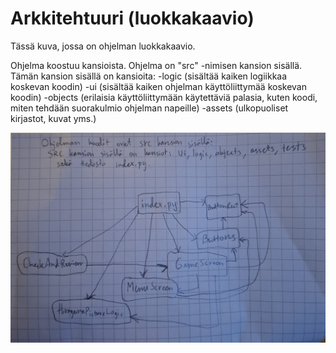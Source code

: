 # Arkkitehtuuri (luokkakaavio)

Tässä kuva, jossa on ohjelman luokkakaavio.

Ohjelma koostuu kansioista. Ohjelma on "src" -nimisen kansion sisällä. Tämän kansion sisällä on kansioita:
-logic (sisältää kaiken logiikkaa koskevan koodin)
-ui (sisältää kaiken ohjelman käyttöliittymää koskevan koodin)
-objects (erilaisia käyttöliittymään käytettäviä palasia, kuten koodi, miten tehdään suorakulmio ohjelman napeille)
-assets (ulkopuoliset kirjastot, kuvat yms.)

![Arkkitehtuuri](./kuvat/arkkitehtuuri.jpg)
